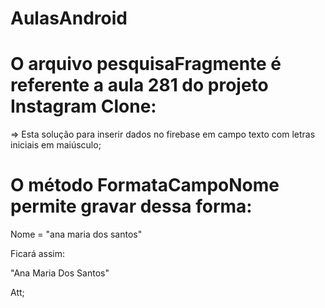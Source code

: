 # AulasAndroid

# O arquivo pesquisaFragmente é referente a aula 281 do projeto Instagram Clone:

=> Esta solução para inserir dados no firebase em campo texto com letras iniciais em maiúsculo;

# O método FormataCampoNome permite gravar dessa forma:

Nome = "ana maria dos santos"

Ficará assim:

"Ana Maria Dos Santos"


Att;
